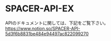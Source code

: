 # SPACER-API-EX

APIのドキュメントに関しては、下記をご覧下さい。
https://www.notion.so/SPACER-API-5d3f6b8831be484e94497ac822099270
